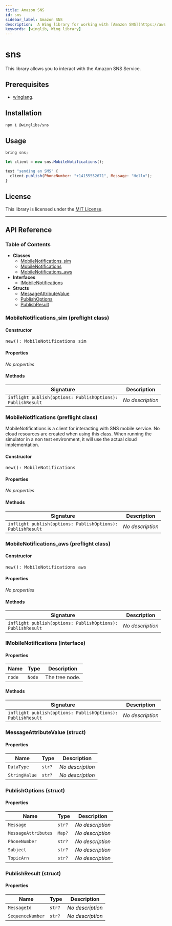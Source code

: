 ```yaml
---
title: Amazon SNS
id: sns
sidebar_label: Amazon SNS
description:  A Wing library for working with [Amazon SNS](https://aws.amazon.com/sns/)
keywords: [winglib, Wing library]
---
```

# sns

This library allows you to interact with the Amazon SNS Service.

## Prerequisites

* [winglang](https://winglang.io).

## Installation

```sh
npm i @winglibs/sns
```

## Usage

```js
bring sns;

let client = new sns.MobileNotifications();

test "sending an SMS" {
  client.publish(PhoneNumber: "+14155552671", Message: "Hello");
}
```

## License

This library is licensed under the [MIT License](./LICENSE).

---
<h2>API Reference</h2>

<h3>Table of Contents</h3>

- **Classes**
  - <a href="#@winglibs/sns.MobileNotifications_sim">MobileNotifications_sim</a>
  - <a href="#@winglibs/sns.MobileNotifications">MobileNotifications</a>
  - <a href="#@winglibs/sns.MobileNotifications_aws">MobileNotifications_aws</a>
- **Interfaces**
  - <a href="#@winglibs/sns.IMobileNotifications">IMobileNotifications</a>
- **Structs**
  - <a href="#@winglibs/sns.MessageAttributeValue">MessageAttributeValue</a>
  - <a href="#@winglibs/sns.PublishOptions">PublishOptions</a>
  - <a href="#@winglibs/sns.PublishResult">PublishResult</a>

<h3 id="@winglibs/sns.MobileNotifications_sim">MobileNotifications_sim (preflight class)</h3>

<h4>Constructor</h4>

<pre>
new(): MobileNotifications_sim
</pre>

<h4>Properties</h4>

*No properties*

<h4>Methods</h4>

| **Signature** | **Description** |
| --- | --- |
| <code>inflight publish(options: PublishOptions): PublishResult</code> | *No description* |

<h3 id="@winglibs/sns.MobileNotifications">MobileNotifications (preflight class)</h3>

MobileNotifications is a client for interacting with SNS mobile service.
No cloud resources are created when using this class.
When running the simulator in a non test environment, it will use the
actual cloud implementation.

<h4>Constructor</h4>

<pre>
new(): MobileNotifications
</pre>

<h4>Properties</h4>

*No properties*

<h4>Methods</h4>

| **Signature** | **Description** |
| --- | --- |
| <code>inflight publish(options: PublishOptions): PublishResult</code> | *No description* |

<h3 id="@winglibs/sns.MobileNotifications_aws">MobileNotifications_aws (preflight class)</h3>

<h4>Constructor</h4>

<pre>
new(): MobileNotifications_aws
</pre>

<h4>Properties</h4>

*No properties*

<h4>Methods</h4>

| **Signature** | **Description** |
| --- | --- |
| <code>inflight publish(options: PublishOptions): PublishResult</code> | *No description* |

<h3 id="@winglibs/sns.IMobileNotifications">IMobileNotifications (interface)</h3>

<h4>Properties</h4>

| **Name** | **Type** | **Description** |
| --- | --- | --- |
| <code>node</code> | <code>Node</code> | The tree node. |

<h4>Methods</h4>

| **Signature** | **Description** |
| --- | --- |
| <code>inflight publish(options: PublishOptions): PublishResult</code> | *No description* |

<h3 id="@winglibs/sns.MessageAttributeValue">MessageAttributeValue (struct)</h3>

<h4>Properties</h4>

| **Name** | **Type** | **Description** |
| --- | --- | --- |
| <code>DataType</code> | <code>str?</code> | *No description* |
| <code>StringValue</code> | <code>str?</code> | *No description* |

<h3 id="@winglibs/sns.PublishOptions">PublishOptions (struct)</h3>

<h4>Properties</h4>

| **Name** | **Type** | **Description** |
| --- | --- | --- |
| <code>Message</code> | <code>str?</code> | *No description* |
| <code>MessageAttributes</code> | <code>Map<MessageAttributeValue>?</code> | *No description* |
| <code>PhoneNumber</code> | <code>str?</code> | *No description* |
| <code>Subject</code> | <code>str?</code> | *No description* |
| <code>TopicArn</code> | <code>str?</code> | *No description* |

<h3 id="@winglibs/sns.PublishResult">PublishResult (struct)</h3>

<h4>Properties</h4>

| **Name** | **Type** | **Description** |
| --- | --- | --- |
| <code>MessageId</code> | <code>str?</code> | *No description* |
| <code>SequenceNumber</code> | <code>str?</code> | *No description* |


